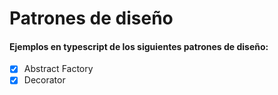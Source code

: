 # Patrones de diseño

#### Ejemplos en typescript de los siguientes patrones de diseño:

  - [x] Abstract Factory
  - [x] Decorator